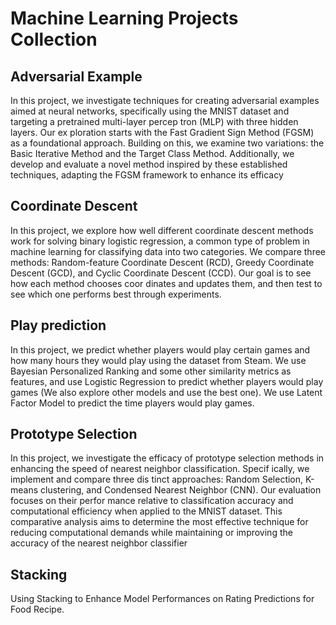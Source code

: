 # Machine Learning Projects Collection

## Adversarial Example
 In this project, we investigate techniques for creating adversarial examples aimed at neural networks, specifically using the MNIST dataset
 and targeting a pretrained multi-layer percep
tron (MLP) with three hidden layers. Our ex
ploration starts with the Fast Gradient Sign
 Method (FGSM) as a foundational approach.
 Building on this, we examine two variations:
 the Basic Iterative Method and the Target Class
 Method. Additionally, we develop and evaluate
 a novel method inspired by these established
 techniques, adapting the FGSM framework to
 enhance its efficacy

## Coordinate Descent
 In this project, we explore how well different
 coordinate descent methods work for solving
 binary logistic regression, a common type of
 problem in machine learning for classifying
 data into two categories. We compare three
 methods: Random-feature Coordinate Descent
 (RCD), Greedy Coordinate Descent (GCD),
 and Cyclic Coordinate Descent (CCD). Our
 goal is to see how each method chooses coor
dinates and updates them, and then test to see
 which one performs best through experiments.

## Play prediction
In this project, we predict whether players would play certain games and how many hours they would play using the dataset from Steam. We use Bayesian Personalized Ranking and some other similarity metrics as features, and use Logistic Regression to predict whether players would play games (We also explore other models and use the best one). We use Latent Factor Model to predict the time players would play games. 

## Prototype Selection
 In this project, we investigate the efficacy of
 prototype selection methods in enhancing the
 speed of nearest neighbor classification. Specif
ically, we implement and compare three dis
tinct approaches: Random Selection, K-means
 clustering, and Condensed Nearest Neighbor
 (CNN). Our evaluation focuses on their perfor
mance relative to classification accuracy and
 computational efficiency when applied to the
 MNIST dataset. This comparative analysis
 aims to determine the most effective technique
 for reducing computational demands while
 maintaining or improving the accuracy of the
 nearest neighbor classifier

## Stacking
Using
 Stacking to Enhance Model Performances
 on Rating Predictions for Food Recipe.
